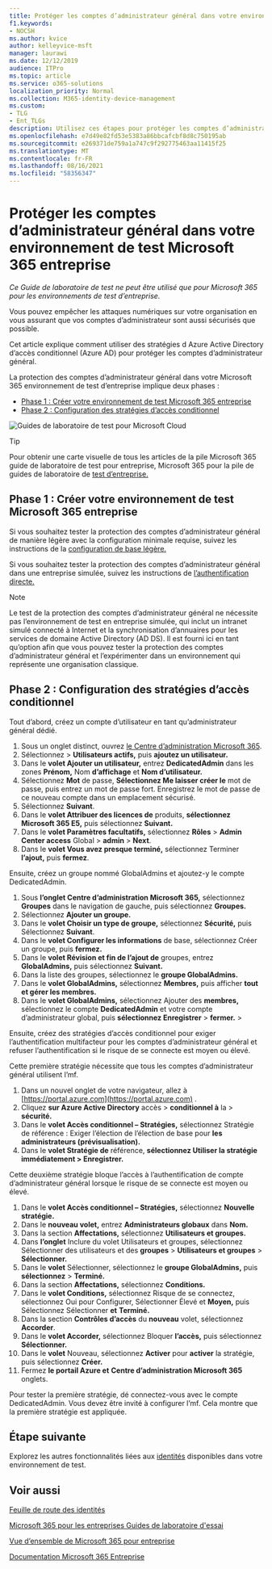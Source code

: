 ```yaml
---
title: Protéger les comptes d’administrateur général dans votre environnement de test Microsoft 365 entreprise
f1.keywords:
- NOCSH
ms.author: kvice
author: kelleyvice-msft
manager: laurawi
ms.date: 12/12/2019
audience: ITPro
ms.topic: article
ms.service: o365-solutions
localization_priority: Normal
ms.collection: M365-identity-device-management
ms.custom:
- TLG
- Ent_TLGs
description: Utilisez ces étapes pour protéger les comptes d’administrateur général dans votre Microsoft 365 environnement de test d’entreprise.
ms.openlocfilehash: e7d49e82fd53e5383a86bbcafcbf8d8c750195ab
ms.sourcegitcommit: e269371de759a1a747c9f292775463aa11415f25
ms.translationtype: MT
ms.contentlocale: fr-FR
ms.lasthandoff: 08/16/2021
ms.locfileid: "58356347"
---
```

# <a name="protect-global-administrator-accounts-in-your-microsoft-365-for-enterprise-test-environment"></a>Protéger les comptes d’administrateur général dans votre environnement de test Microsoft 365 entreprise

*Ce Guide de laboratoire de test ne peut être utilisé que pour Microsoft 365 pour les environnements de test d’entreprise.*

Vous pouvez empêcher les attaques numériques sur votre organisation en vous assurant que vos comptes d’administrateur sont aussi sécurisés que possible. 

Cet article explique comment utiliser des stratégies d Azure Active Directory d’accès conditionnel (Azure AD) pour protéger les comptes d’administrateur général.

La protection des comptes d’administrateur général dans votre Microsoft 365 environnement de test d’entreprise implique deux phases :
- [Phase 1 : Créer votre environnement de test Microsoft 365 entreprise](#phase-1-build-out-your-microsoft-365-for-enterprise-test-environment)
- [Phase 2 : Configuration des stratégies d’accès conditionnel](#phase-2-configure-conditional-access-policies)

![Guides de laboratoire de test pour Microsoft Cloud](../media/m365-enterprise-test-lab-guides/cloud-tlg-icon.png) 
    
> [!TIP]
> Pour obtenir une carte visuelle de tous les articles de la pile Microsoft 365 guide de laboratoire de test pour entreprise, Microsoft 365 pour la pile de guides de laboratoire de [test d’entreprise.](../downloads/Microsoft365EnterpriseTLGStack.pdf)

## <a name="phase-1-build-out-your-microsoft-365-for-enterprise-test-environment"></a>Phase 1 : Créer votre environnement de test Microsoft 365 entreprise

Si vous souhaitez tester la protection des comptes d’administrateur général de manière légère avec la configuration minimale requise, suivez les instructions de la [configuration de base légère.](lightweight-base-configuration-microsoft-365-enterprise.md)
  
Si vous souhaitez tester la protection des comptes d’administrateur général dans une entreprise simulée, suivez les instructions de [l’authentification directe.](pass-through-auth-m365-ent-test-environment.md)
  
> [!NOTE]
> Le test de la protection des comptes d’administrateur général ne nécessite pas l’environnement de test en entreprise simulée, qui inclut un intranet simulé connecté à Internet et la synchronisation d’annuaires pour les services de domaine Active Directory (AD DS). Il est fourni ici en tant qu’option afin que vous pouvez tester la protection des comptes d’administrateur général et l’expérimenter dans un environnement qui représente une organisation classique. 
  
## <a name="phase-2-configure-conditional-access-policies"></a>Phase 2 : Configuration des stratégies d’accès conditionnel

Tout d’abord, créez un compte d’utilisateur en tant qu’administrateur général dédié.

1. Sous un onglet distinct, ouvrez [le Centre d’administration Microsoft 365](https://admin.microsoft.com/).
2. Sélectionnez   >  **Utilisateurs actifs,** puis **ajoutez un utilisateur.**
3. Dans le **volet Ajouter un utilisateur,** entrez **DedicatedAdmin** dans les zones **Prénom,** Nom **d’affichage** et **Nom d’utilisateur.**
4. Sélectionnez **Mot** de passe, **Sélectionnez Me laisser créer le** mot de passe, puis entrez un mot de passe fort. Enregistrez le mot de passe de ce nouveau compte dans un emplacement sécurisé.
5. Sélectionnez **Suivant**.
6. Dans le **volet Attribuer des licences de** produits, **sélectionnez Microsoft 365 E5,** puis sélectionnez **Suivant.**
7. Dans le **volet Paramètres facultatifs,** sélectionnez **Rôles**  >  **Admin Center access** Global  >  **admin**  >  **Next**.
8. Dans le **volet Vous avez presque terminé,** sélectionnez Terminer **l’ajout,** puis **fermez**.

Ensuite, créez un groupe nommé GlobalAdmins et ajoutez-y le compte DedicatedAdmin.

1. Sous **l’onglet Centre d’administration Microsoft 365,** sélectionnez **Groupes** dans le navigation de gauche, puis sélectionnez **Groupes.**
2. Sélectionnez **Ajouter un groupe.**
3. Dans le **volet Choisir un type de groupe,** sélectionnez **Sécurité,** puis Sélectionnez **Suivant**.
4. Dans le **volet Configurer les informations** de base, sélectionnez Créer un groupe, puis **fermez.** 
5. Dans le **volet Révision et fin de l’ajout de** groupes, entrez **GlobalAdmins,** puis sélectionnez **Suivant.**
7. Dans la liste des groupes, sélectionnez le **groupe GlobalAdmins.**
8. Dans le **volet GlobalAdmins,** sélectionnez **Membres,** puis afficher **tout et gérer les membres.**
9. Dans le **volet GlobalAdmins,** sélectionnez Ajouter des **membres,** sélectionnez le compte **DedicatedAdmin** et votre compte d’administrateur global, puis **sélectionnez Enregistrer**  >  **fermer.**  >  

Ensuite, créez des stratégies d’accès conditionnel pour exiger l’authentification multifacteur pour les comptes d’administrateur général et refuser l’authentification si le risque de se connecte est moyen ou élevé.

Cette première stratégie nécessite que tous les comptes d’administrateur général utilisent l’mf.

1. Dans un nouvel onglet de votre navigateur, allez à [https://portal.azure.com](https://portal.azure.com) .
2. Cliquez **sur Azure Active Directory** accès  >  **conditionnel à** la  >  **sécurité.**
3. Dans le **volet Accès conditionnel – Stratégies,** sélectionnez Stratégie de référence : Exiger l’élection de l’élection de base pour **les administrateurs (prévisualisation).**
4. Dans le **volet Stratégie de** référence, **sélectionnez Utiliser la stratégie immédiatement > Enregistrer.**

Cette deuxième stratégie bloque l’accès à l’authentification de compte d’administrateur général lorsque le risque de se connecte est moyen ou élevé.

1. Dans le **volet Accès conditionnel – Stratégies,** sélectionnez **Nouvelle stratégie.**
2. Dans le **nouveau volet,** entrez **Administrateurs globaux** dans **Nom.**
3. Dans la section **Affectations,** sélectionnez **Utilisateurs et groupes.**
4. Dans **l’onglet**  Inclure du volet Utilisateurs et groupes, sélectionnez Sélectionner des utilisateurs et des **groupes**  >  **Utilisateurs et groupes**  >  **Sélectionner.**
5. Dans le **volet** Sélectionner, sélectionnez le **groupe GlobalAdmins,** puis **sélectionnez**  >  **Terminé.**
6. Dans la section **Affectations,** sélectionnez **Conditions.**
7. Dans le **volet Conditions,** sélectionnez Risque  de se connectez, sélectionnez Oui pour Configurer, Sélectionner Élevé et **Moyen,** puis Sélectionnez Sélectionner **et** **Terminé.**   
8. Dans la section **Contrôles d’accès** du **nouveau** volet, sélectionnez **Accorder**.
9. Dans le **volet Accorder,** sélectionnez Bloquer **l’accès,** puis sélectionnez **Sélectionner.**
10. Dans le **volet** Nouveau, sélectionnez **Activer** pour **activer** la stratégie, puis sélectionnez **Créer.**
11. Fermez **le portail Azure et** **Centre d’administration Microsoft 365** onglets.

Pour tester la première stratégie, dé connectez-vous avec le compte DedicatedAdmin. Vous devez être invité à configurer l’mf. Cela montre que la première stratégie est appliquée.

## <a name="next-step"></a>Étape suivante

Explorez les autres fonctionnalités liées aux [identités](m365-enterprise-test-lab-guides.md#identity) disponibles dans votre environnement de test.

## <a name="see-also"></a>Voir aussi

[Feuille de route des identités](identity-roadmap-microsoft-365.md)

[Microsoft 365 pour les entreprises Guides de laboratoire d'essai](m365-enterprise-test-lab-guides.md)

[Vue d’ensemble de Microsoft 365 pour entreprise](microsoft-365-overview.md)

[Documentation Microsoft 365 Entreprise](/microsoft-365-enterprise/)